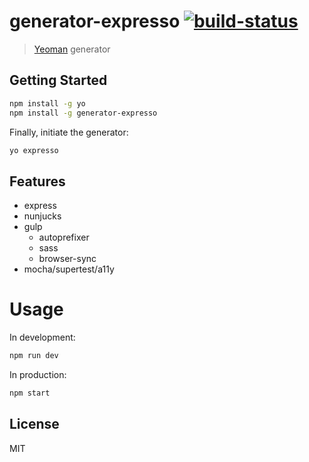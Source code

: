 # generator-expresso [![build-status](https://travis-ci.org/hellobrian/generator-expresso.svg?branch=master)](https://travis-ci.org/hellobrian/generator-expresso)

> [Yeoman](http://yeoman.io) generator


## Getting Started

```bash
npm install -g yo
npm install -g generator-expresso
```

Finally, initiate the generator:

```bash
yo expresso
```

## Features

- express
- nunjucks
- gulp
  - autoprefixer
  - sass
  - browser-sync
- mocha/supertest/a11y

# Usage

In development: 

```bash
npm run dev
```

In production: 

```bash
npm start
```

## License

MIT
